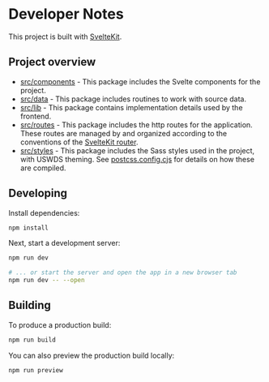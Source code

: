 # Developer Notes

This project is built with [SvelteKit](https://kit.svelte.dev/).

## Project overview

- [src/components](./src/components) - This package includes the Svelte components for the project.
- [src/data](./src/data) - This package includes routines to work with source data.
- [src/lib](./src/lib) - This package contains implementation details used by the frontend.
- [src/routes](./src/routes) - This package includes the http routes for the application. These routes are managed by and organized according to the conventions of the [SvelteKit router](https://kit.svelte.dev/docs#routing).
- [src/styles](./src/styles) - This package includes the Sass styles used in the project, with USWDS theming. See [postcss.config.cjs](./postcss.config.cjs) for details on how these are compiled.

## Developing

Install dependencies:

```bash
npm install
```

Next, start a development server:

```bash
npm run dev

# ... or start the server and open the app in a new browser tab
npm run dev -- --open
```

## Building

To produce a production build:

```bash
npm run build
```

You can also preview the production build locally:

```bash
npm run preview
```
